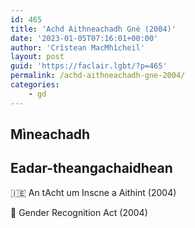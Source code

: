 ```yaml
---
id: 465
title: 'Achd Aithneachadh Gnè (2004)'
date: '2023-01-05T07:16:01+00:00'
author: 'Crìstean MacMhìcheil'
layout: post
guid: 'https://faclair.lgbt/?p=465'
permalink: /achd-aithneachadh-gne-2004/
categories:
    - gd
---
```


## Mìneachadh

## Eadar-theangachaidhean

&#x1f1ee;&#x1f1ea; An tAcht um Inscne a Aithint (2004)

&#x1f3f4;&#xe0067;&#xe0062;&#xe0065;&#xe006e;&#xe0067;&#xe007f; Gender Recognition Act (2004)